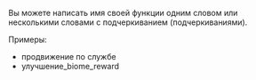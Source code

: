 Вы можете написать имя своей функции одним словом или несколькими словами с подчеркиванием (подчеркиваниями).

Примеры:
* продвижение по службе
* улучшение_biome_reward